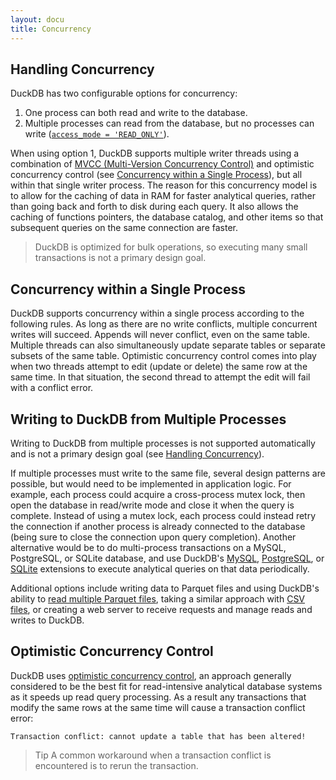 ```yaml
---
layout: docu
title: Concurrency
---
```


## Handling Concurrency

DuckDB has two configurable options for concurrency:

1. One process can both read and write to the database.
2. Multiple processes can read from the database, but no processes can write ([`access_mode = 'READ_ONLY'`](../configuration/overview#configuration-reference)).

When using option 1, DuckDB supports multiple writer threads using a combination of [MVCC (Multi-Version Concurrency Control)](https://en.wikipedia.org/wiki/Multiversion_concurrency_control) and optimistic concurrency control (see [Concurrency within a Single Process](#concurrency-within-a-single-process)), but all within that single writer process. The reason for this concurrency model is to allow for the caching of data in RAM for faster analytical queries, rather than going back and forth to disk during each query. It also allows the caching of functions pointers, the database catalog, and other items so that subsequent queries on the same connection are faster.

> DuckDB is optimized for bulk operations, so executing many small transactions is not a primary design goal.

## Concurrency within a Single Process

DuckDB supports concurrency within a single process according to the following rules. As long as there are no write conflicts, multiple concurrent writes will succeed. Appends will never conflict, even on the same table. Multiple threads can also simultaneously update separate tables or separate subsets of the same table. Optimistic concurrency control comes into play when two threads attempt to edit (update or delete) the same row at the same time. In that situation, the second thread to attempt the edit will fail with a conflict error.

## Writing to DuckDB from Multiple Processes

Writing to DuckDB from multiple processes is not supported automatically and is not a primary design goal (see [Handling Concurrency](#handling-concurrency)).

If multiple processes must write to the same file, several design patterns are possible, but would need to be implemented in application logic. For example, each process could acquire a cross-process mutex lock, then open the database in read/write mode and close it when the query is complete. Instead of using a mutex lock, each process could instead retry the connection if another process is already connected to the database (being sure to close the connection upon query completion). Another alternative would be to do multi-process transactions on a MySQL, PostgreSQL, or SQLite database, and use DuckDB's [MySQL](../extensions/mysql), [PostgreSQL](../extensions/postgres), or [SQLite](../extensions/sqlite) extensions to execute analytical queries on that data periodically.

Additional options include writing data to Parquet files and using DuckDB's ability to [read multiple Parquet files](../data/parquet), taking a similar approach with [CSV files](../data/csv), or creating a web server to receive requests and manage reads and writes to DuckDB.

## Optimistic Concurrency Control

DuckDB uses [optimistic concurrency control](https://en.wikipedia.org/wiki/Optimistic_concurrency_control), an approach generally considered to be the best fit for read-intensive analytical database systems as it speeds up read query processing. As a result any transactions that modify the same rows at the same time will cause a transaction conflict error:

```console
Transaction conflict: cannot update a table that has been altered!
```

> Tip A common workaround when a transaction conflict is encountered is to rerun the transaction.